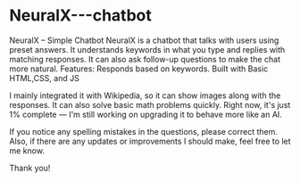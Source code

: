 # NeuralX---chatbot
NeuralX – Simple Chatbot NeuralX is a chatbot that talks with users using preset answers. It understands keywords in what you type and replies with matching responses. It can also ask follow-up questions to make the chat more natural.  Features: Responds based on keywords. Built with Basic HTML,CSS, and JS

I mainly integrated it with Wikipedia, so it can show images along with the responses.
It can also solve basic math problems quickly.
Right now, it's just 1% complete — I'm still working on upgrading it to behave more like an AI.

If you notice any spelling mistakes in the questions, please correct them.
Also, if there are any updates or improvements I should make, feel free to let me know.

Thank you!
